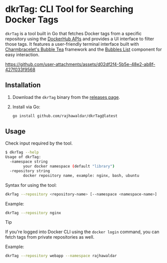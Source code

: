 # dkrTag: CLI Tool for Searching Docker Tags

`dkrTag` is a tool built in Go that fetches Docker tags from a specific repository using the [DockerHub APIs](https://docs.docker.com/reference/api/hub/latest/) and provides a UI interface to filter those tags. It features a user-friendly terminal interface built with [Charmbracelet's Bubble Tea](https://github.com/charmbracelet/bubbletea) framework and the [Bubbles List](https://github.com/charmbracelet/bubbles) component for easy interaction.


https://github.com/user-attachments/assets/d02df2f4-5b5e-48e2-ab8f-427f033f9568


## Installation

1. Download the `dkrTag` binary from the [releases page](https://github.com/rajhawaldar/dkrTag/releases).
2. Install via Go:

    ```bash
    go install github.com/rajhawaldar/dkrTag@latest
    ```

## Usage

Check input required by the tool.

```bash
$ dkrTag --help
Usage of dkrTag:
  -namespace string
        your docker namespace (default "library")
  -repository string
        docker repository name, example: nginx, bash, ubuntu
```

Syntax for using the tool:
```bash
dkrTag --repository <repository-name> [--namespace <namespace-name>]
```

Example:
```bash
dkrTag --repository nginx 
```

> [!TIP]
> If you're logged into Docker CLI using the ```docker login``` command, you can fetch tags from private repositories as well.

Example: 
```bash
dkrTag --repository webapp --namespace rajhawaldar
```
